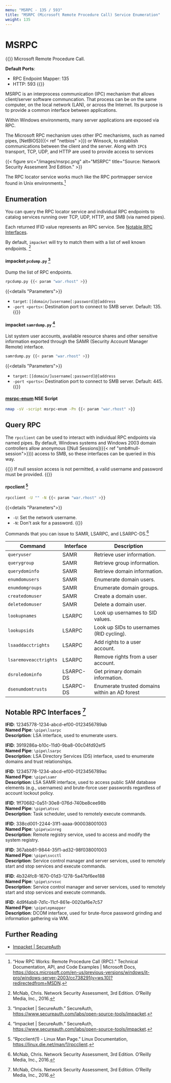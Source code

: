 ```yaml
---
menu: "MSRPC - 135 / 593"
title: "MSRPC (Microsoft Remote Procedure Call) Service Enumeration"
weight: 135
---
```

# MSRPC

{{<hint info>}}
Microsoft Remote Procedure Call.

**Default Ports**:
- RPC Endpoint Mapper: 135
- HTTP: 593
{{</hint>}}

MSRPC is an interprocess communication (IPC) mechanism
that allows client/server software communcation.
That process can be on the same computer,
on the local network (LAN),
or across the Internet.
Its purpose is to
provide a common interface
between applications.

Within Windows environments,
many server applications
are exposed via RPC.

The Microsoft RPC mechanism
uses other IPC mechanisms,
such as named pipes,
[NetBIOS]({{< ref "netbios" >}})
or Winsock,
to establish communications
between the client and the server.
Along with `IPC$` transport,
TCP, UDP, and HTTP
are used to provide access to services

{{< figure src="/images/msrpc.png" alt="MSRPC" title="Source: Network Security Assesment 3rd Edition." >}}

The RPC locator service
works much like the RPC portmapper service
found in Unix environments.[^ms-rpc]

## Enumeration

You can query the RPC locator service
and individual RPC endpoints
to catalog services running over
TCP, UDP, HTTP, and SMB (via named pipes).

Each returned IFID value
represents an RPC service.
See [Notable RPC Interfaces](#notable-rpc-interfaces-oreilly-net-assesment).

By default, `impacket`
will try to match them
with a list of well known endpoints.
[^oreilly-net-assesment]

#### impacket `pcdump.py` [^impacket]

Dump the list of RPC endpoints.

```sh
rpcdump.py {{< param "war.rhost" >}}
```
{{<details "Parameters">}}
- `target`: `[[domain/]username[:password]@]address`
- `-port <ports>`: Destination port to connect to SMB server. Default: 135.
{{</details>}}

#### impacket `samrdump.py` [^impacket]

List system user accounts,
available resource shares
and other sensitive information
exported through the SAMR (Security Account Manager Remote) interface.

```sh
samrdump.py {{< param "war.rhost" >}}
```
{{<details "Parameters">}}
- `target`: `[[domain/]username[:password]@]address`
- `-port <ports>`: Destination port to connect to SMB server. Default: 445.
{{</details>}}

#### [msrpc-enum](https://nmap.org/nsedoc/scripts/msrpc-enum.html) NSE Script
```sh
nmap -sV -script msrpc-enum -Pn {{< param "war.rhost" >}}
```

## Query RPC

The `rpcclient` can be used to interact with
individual RPC endpoints via named pipes.
By default,
Windows systems and Windows 2003 domain controllers
allow anonymous ([Null Sessions]({{< ref "smb#null-session">}})) access to SMB,
so these interfaces
can be queried in this way.

{{<note>}}
If null session access
is not permitted,
a valid username and password must be provided.
{{</note>}}

#### rpcclient [^rpcclient]
```sh
rpcclient -U "" -N {{< param "war.rhost" >}}
```
{{<details "Parameters">}}
- `-U`: Set the network username.
- `-N`: Don't ask for a password.
{{</details>}}

Commands that you can issue to SAMR, LSARPC, and LSARPC-DS.[^oreilly-net-assesment]

| Command               | Interface | Description                                   |
|-----------------------|-----------|-----------------------------------------------|
| `queryuser`           | SAMR      | Retrieve user information.                    |
| `querygroup`          | SAMR      | Retrieve group information.                   |
| `querydominfo`        | SAMR      | Retrieve domain information.                  |
| `enumdomusers`        | SAMR      | Enumerate domain users.                       |
| `enumdomgroups`       | SAMR      | Enumerate domain groups.                      |
| `createdomuser`       | SAMR      | Create a domain user.                         |
| `deletedomuser`       | SAMR      | Delete a domain user.                         |
| `lookupnames`         | LSARPC    | Look up usernames to SID values.              |
| `lookupsids`          | LSARPC    | Look up SIDs to usernames (RID cycling).      |
| `lsaaddacctrights`    | LSARPC    | Add rights to a user account.                 |
| `lsaremoveacctrights` | LSARPC    | Remove rights from a user account.            |
| `dsroledominfo`       | LSARPC-DS | Get primary domain information.               |
| `dsenumdomtrusts`     | LSARPC-DS | Enumerate trusted domains within an AD forest |

## Notable RPC Interfaces [^oreilly-net-assesment]

**IFID**: 12345778-1234-abcd-ef00-0123456789ab\
**Named Pipe**: `\pipe\lsarpc`\
**Description**: LSA interface, used to enumerate users.

**IFID**: 3919286a-b10c-11d0-9ba8-00c04fd92ef5\
**Named Pipe**: `\pipe\lsarpc`\
**Description**: LSA Directory Services (DS) interface, used to enumerate domains and trust relationships.

**IFID**: 12345778-1234-abcd-ef00-0123456789ac\
**Named Pipe**: `\pipe\samr`\
**Description**: LSA SAMR interface, used to access public SAM database elements (e.g., usernames) and brute-force user passwords regardless of account lockout policy.

**IFID**: 1ff70682-0a51-30e8-076d-740be8cee98b\
**Named Pipe**: `\pipe\atsvc`\
**Description**: Task scheduler, used to remotely execute commands.


**IFID**: 338cd001-2244-31f1-aaaa-900038001003\
**Named Pipe**: `\pipe\winreg`\
**Description**: Remote registry service, used to access and modify the system registry.


**IFID**: 367abb81-9844-35f1-ad32-98f038001003\
**Named Pipe**: `\pipe\svcctl`\
**Description**: Service control manager and server services, used to remotely start and stop services and execute commands.


**IFID**: 4b324fc8-1670-01d3-1278-5a47bf6ee188\
**Named Pipe**: `\pipe\srvsvc`\
**Description**: Service control manager and server services, used to remotely start and stop services and execute commands.


**IFID**: 4d9f4ab8-7d1c-11cf-861e-0020af6e7c57\
**Named Pipe**: `\pipe\epmapper`\
**Description**: DCOM interface, used for brute-force password grinding and information gathering via WM.

## Further Reading

- [Impacket | SecureAuth](https://www.secureauth.com/labs/open-source-tools/impacket)

[^ms-rpc]: “How RPC Works: Remote Procedure Call (RPC).” Technical Documentation, API, and Code Examples | Microsoft Docs, https://docs.microsoft.com/en-us/previous-versions/windows/it-pro/windows-server-2003/cc738291(v=ws.10)?redirectedfrom=MSDN.
[^oreilly-net-assesment]: McNab, Chris. Network Security Assessment, 3rd Edition. O’Reilly Media, Inc., 2016.
[^impacket]: “Impacket | SecureAuth.” SecureAuth, https://www.secureauth.com/labs/open-source-tools/impacket.
[^rpcclient]: “Rpcclient(1) - Linux Man Page.” Linux Documentation, https://linux.die.net/man/1/rpcclient.
